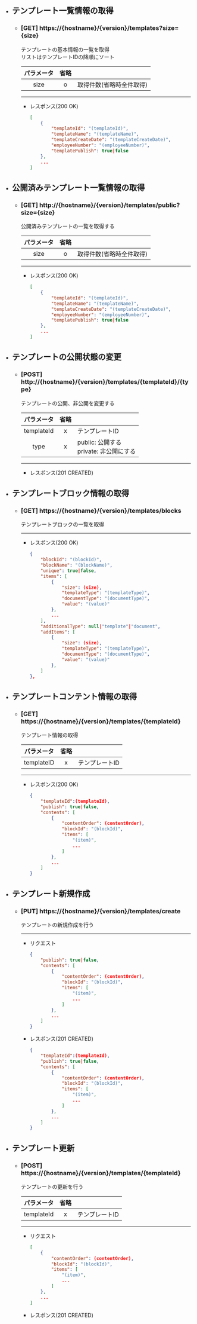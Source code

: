 
- ## テンプレート一覧情報の取得
    - ### [GET] https://{hostname}/{version}/templates?size={size}

        テンプレートの基本情報の一覧を取得  
        リストはテンプレートIDの降順にソート
        

        | パラメータ | 省略 |  |  
        | :---: | :---: | --- |
        | size | o | 取得件数(省略時全件取得) |
        

        ---
        - レスポンス(200 OK)
            ```json
            [
                {
                    "templateId": "(templateId)",
                    "templateName": "(templateName)",
                    "templateCreateDate": "(templateCreateDate)",
                    "employeeNumber": "(employeeNumber)",
                    "templatePublish": true|false
                },
                ...
            ]
            ```

- ## 公開済みテンプレート一覧情報の取得
    - ### [GET] http://{hostname}/{version}/templates/public?size={size}

        公開済みテンプレートの一覧を取得する

        | パラメータ | 省略 |  |  
        | :---: | :---: | --- |
        | size | o | 取得件数(省略時全件取得) |

        ---
        - レスポンス(200 OK)
            ```json
            [
                {
                    "templateId": "(templateId)",
                    "templateName": "(templateName)",
                    "templateCreateDate": "(templateCreateDate)",
                    "employeeNumber": "(employeeNumber)",
                    "templatePublish": true|false
                },
                ...
            ]
            ```

- ## テンプレートの公開状態の変更
    - ### [POST] http://{hostname}/{version}/templates/{templateId}/{type}

        テンプレートの公開、非公開を変更する

        | パラメータ | 省略 |  |  
        | :---: | :---: | --- |
        | templateId | x | テンプレートID |
        | type| x | public: 公開する<br>private: 非公開にする |

        ---
        - レスポンス(201 CREATED)


- ## テンプレートブロック情報の取得
    - ### [GET] https://{hostname}/{version}/templates/blocks
        テンプレートブロックの一覧を取得

        ---
        - レスポンス(200 OK)
            ```json
            {
                "blockId": "(blockId)",
                "blockName": "(blockName)",
                "unique": true|false,
                "items": [
                    {
                        "size": (size),
                        "templateType": "(templateType)",
                        "documentType": "(documentType)",
                        "value": "(value)"
                    },
                    ...
                ],
                "additionalType": null|"template"|"document",
                "addItems": [
                    {
                        "size": (size),
                        "templateType": "(templateType)",
                        "documentType": "(documentType)",
                        "value": "(value)"
                    },
                ]
            },
            ```

- ## テンプレートコンテント情報の取得
    - ### [GET] https://{hostname}/{version}/templates/{templateId}
        テンプレート情報の取得

        | パラメータ | 省略 |  |  
        | :---: | :---: | --- |
        | templateID | x | テンプレートID |

        ---
        - レスポンス(200 OK)
            ```json
            {
                "templateId":(templateId),
                "publish": true|false,
                "contents": [
                    {
                        "contentOrder": (contentOrder),
                        "blockId": "(blockId)",
                        "items": [
                            "(item)",
                            ...
                        ]
                    },
                    ...
                ]
            }
            ```

- ## テンプレート新規作成
    - ### [PUT] https://{hostname}/{version}/templates/create
        テンプレートの新規作成を行う

        ---
        - リクエスト
            ```json
            {
                "publish": true|false,
                "contents": [
                    {
                        "contentOrder": (contentOrder),
                        "blockId": "(blockId)",
                        "items": [
                            "(item)",
                            ...
                        ]
                    },
                    ...
                ]
            }
            ```

        - レスポンス(201 CREATED)
            ```json
            {
                "templateId":(templateId),
                "publish": true|false,
                "contents": [
                    {
                        "contentOrder": (contentOrder),
                        "blockId": "(blockId)",
                        "items": [
                            "(item)",
                            ...
                        ]
                    },
                    ...
                ]
            }
            ```

- ## テンプレート更新
    - ### [POST] https://{hostname}/{version}/templates/{templateId}
        テンプレートの更新を行う

        | パラメータ | 省略 |  |  
        | :---: | :---: | --- |
        | templateId | x | テンプレートID |

        ---
        - リクエスト
            ```json
            [
                {
                    "contentOrder": (contentOrder),
                    "blockId": "(blockId)",
                    "items": [
                        "(item)",
                        ...
                    ]
                },
                ...
            ]
            ```
            
        - レスポンス(201 CREATED)
